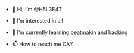 - 👋 Hi, I’m @H5L3E4T
- 👀 I’m interested in all
- 🌱 I’m currently learning beatmakin and hacking 

  
- 📫 How to reach me CAY

<!---
H5L3E4T/H5L3E4T is a ✨ special ✨ repository because its `README.md` (this file) appears on your GitHub profile.
You can click the Preview link to take a look at your changes.
--->
